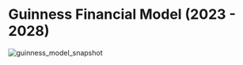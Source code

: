 # Guinness Financial Model  (2023 - 2028)

  ![guinness_model_snapshot](https://github.com/Davidberchmen/Guinness-Financial-Model-/assets/146926423/92564160-f2c7-421a-b8d1-d8b5920a0a42)
